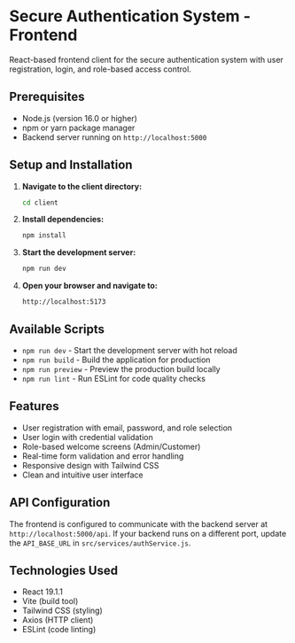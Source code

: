 # Secure Authentication System - Frontend

React-based frontend client for the secure authentication system with user registration, login, and role-based access control.

## Prerequisites

-   Node.js (version 16.0 or higher)
-   npm or yarn package manager
-   Backend server running on `http://localhost:5000`

## Setup and Installation

1. **Navigate to the client directory:**

    ```bash
    cd client
    ```

2. **Install dependencies:**

    ```bash
    npm install
    ```

3. **Start the development server:**

    ```bash
    npm run dev
    ```

4. **Open your browser and navigate to:**
    ```
    http://localhost:5173
    ```

## Available Scripts

-   `npm run dev` - Start the development server with hot reload
-   `npm run build` - Build the application for production
-   `npm run preview` - Preview the production build locally
-   `npm run lint` - Run ESLint for code quality checks

## Features

-   User registration with email, password, and role selection
-   User login with credential validation
-   Role-based welcome screens (Admin/Customer)
-   Real-time form validation and error handling
-   Responsive design with Tailwind CSS
-   Clean and intuitive user interface

## API Configuration

The frontend is configured to communicate with the backend server at `http://localhost:5000/api`. If your backend runs on a different port, update the `API_BASE_URL` in `src/services/authService.js`.

## Technologies Used

-   React 19.1.1
-   Vite (build tool)
-   Tailwind CSS (styling)
-   Axios (HTTP client)
-   ESLint (code linting)
